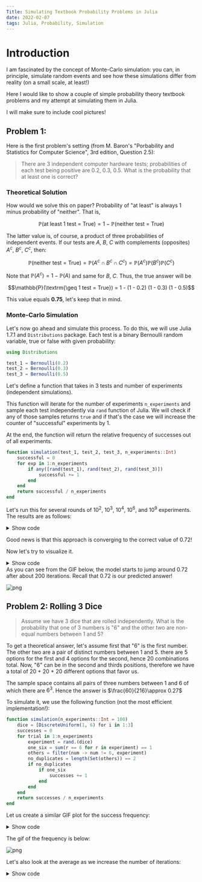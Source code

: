 ```yaml
---
Title: Simulating Textbook Probability Problems in Julia
date: 2022-02-07
tags: Julia, Probability, Simulation
---
```


# Introduction

I am fascinated by the concept of Monte-Carlo simulation: you can, in principle, simulate random events and see how these simulations differ from reality (on a small scale, at least!)

Here I would like to show a couple of simple probability theory textbook problems and my attempt at simulating them in Julia.

I will make sure to include cool pictures!

## Problem 1:

Here is the first problem's setting (from M. Baron's "Porbability and Statistics for Computer Science", 3rd edition, Question 2.5):

>  There are 3 independent computer hardware tests; probabilities of each test being positive are 0.2, 0.3, 0.5. What is the probability that at least one is correct?

### Theoretical Solution

How would we solve this on paper? Probability of "at least" is always 1 minus probability of "neither". That is, 

$$\mathbb{P}(\textrm{at least 1 test = True}) = 1 - \mathbb{P}(\textrm{neither test = True})$$

The latter value is, of course, a product of three probabilities of independent events. If our tests are $A,~B,~C$ with complements (opposites) $A^c,~B^c,~C^c$, then: 

$$\mathbb{P}(\textrm{neither test = True}) = \mathbb{P}(A^c\cap B^c \cap C^c)=\mathbb{P}(A^c)\mathbb{P}(B^c)\mathbb{P}(C^c)$$

Note that $\mathbb{P}(A^c) = 1 - \mathbb{P}(A)$ and same for $B,~C$. Thus, the true answer will be 

$$\mathbb{P}(\textrm{\geq 1 test = True}) = 1 - (1 - 0.2)  (1 - 0.3)  (1 - 0.5)$$

This value equals **0.75**, let's keep that in mind.

### Monte-Carlo Simulation

Let's now go ahead and simulate this process. To do this, we will use Julia 1.7.1 and `Distributions` package. Each test is a binary Bernoulli random variable, true or false with given probability:

```julia
using Distributions

test_1 = Bernoulli(0.2)
test_2 = Bernoulli(0.3)
test_3 = Bernoulli(0.5)
```

Let's define a function that takes in 3 tests and number of experiments (independent simulations).

This function will iterate for the number of experiments `n_experiments` and sample each test independently via `rand` function of Julia. We will check if any of those samples returns `true` and if that's the case we will increase the counter of "successful" experiments by 1.

At the end, the function will return the relative frequency of successes out of all experiments.
```julia
function simulation(test_1, test_2, test_3, n_experiments::Int)
    successful = 0
    for exp in 1:n_experiments
        if any([rand(test_1), rand(test_2), rand(test_3)])
            successful += 1
        end
    end
    return successful / n_experiments
end
```

Let's run this for several rounds of $10^2$, $10^3$, $10^4$, $10^6$, and $10^9$ experiments. The results are as follows:

<details><summary>Show code</summary>
<p>
```julia
julia> rounds = [100, 1000, 10^4, 10^6, 10^9]
julia> results = [simulation(test_1, test_2, test_3, r) for r ∈ rounds]
5-element Vector{Float64}:
 0.69
 0.734
 0.7218
 0.720412
 0.719976697
```
</p>
</details>

Good news is that this approach is converging to the correct value of 0.72!

Now let's try to visualize it.

<details><summary>Show code</summary>
<p>
```julia
to_plot = [simulation(test_1, test_2, test_3, r) for r ∈ 1:10000]
@gif for i ∈ 1:10000
plot(to_plot[1:i])
end
```
</p>
</details>
As you can see from the GIF below, the model starts to jump around 0.72 after about 200 iterations. Recall that 0.72 is our predicted answer!

![png]({static}/images/2022-02-08-julia-probability/monte-carlo-3-tests.gif)


## Problem 2: Rolling 3 Dice

> Assume we have 3 dice that are rolled independently. What is the probability that one of 3 numbers is "6" and the other two are non-equal numbers between 1 and 5?

To get a theoretical answer, let's assume first that "6" is the first number. The other two are a pair of distinct numbers between 1 and 5. there are 5 options for the first and 4 options for the second, hence 20 combinations total. Now, "6" can be in the second and thirds positions, therefore we have a total of 20 + 20 + 20 different options that favor us.

The sample space contains all pairs of three numbers between 1 and 6 of which there are $6^3$. Hence the answer is $\frac{60}{216}\approx 0.27$

To simulate it, we use the following function (not the most efficient implementation!):

```julia
function simulation(n_experiments::Int = 100)
    dice = [DiscreteUniform(1, 6) for i in 1:3]
    successes = 0
    for trial in 1:n_experiments
        experiment = rand.(dice)
        one_six = sum(r == 6 for r in experiment) == 1
        others = filter(num -> num != 6, experiment)
        no_duplicates = length(Set(others)) == 2
        if no_duplicates
            if one_six
                successes += 1
            end
        end
    end
    return successes / n_experiments
end
```

Let us create a similar GIF plot for the success frequency:
<details><summary>Show code</summary>
<p>
```julia
results = simulation.(1:25:50000)
@gif for i ∈ 1:length(results)
plot(results[1:i])
end
```
</p>
</details>

The gif of the frequency is below:

![png]({static}/images/2022-02-08-julia-probability/monte-carlo-3-dice.gif)


Let's also look at the average as we increase the number of iterations:

<details><summary>Show code</summary>
<p>
```julia
means = [mean(results[1:i]) for i ∈ 2:length(results)]
stddevs = [std(results[1:i]) for i ∈ 2:length(results)]

@gif for i ∈ 1:length(results)-1
       plot(means[1:i], label = "Mean", color=:blue)
       plot!(stddevs[1:i], label="Standard deviation", color=:red)
end
```
</p>
</details>

![png]({static}/images/2022-02-08-julia-probability/means-stddevs.gif)

We see that those are immediately converging. The mean is around 0.277, which is our true value.